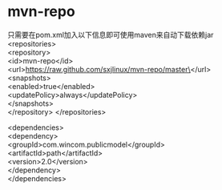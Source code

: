 # mvn-repo
只需要在pom.xml加入以下信息即可使用maven来自动下载依赖jar   
\<repositories\>  
  \<repository\>  
    \<id\>mvn-repo\</id\>  
    \<url\>https://raw.github.com/sxjlinux/mvn-repo/master\</url\>  
    \<snapshots\>  
      \<enabled>true\</enabled\>  
        \<updatePolicy\>always\</updatePolicy\>  
     \</snapshots\>  
  \</repository\> 
\</repositories\>  
  
\<dependencies\>  
    \<dependency\>  
      \<groupId\>com.wincom.publicmodel\</groupId\>  
        \<artifactId\>path\</artifactId\>  
        \<version\>2.0\</version\>  
    \</dependency\>  
\</dependencies\>  

